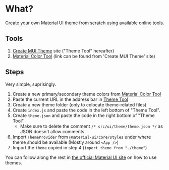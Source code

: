 # What?

Create your own Material UI theme from scratch using available online tools.

## Tools

1. [Create MUI Theme][theme-tool] site ("Theme Tool" hereafter)
2. [Material Color Tool][color-tool] (link can be found from 'Create MUI Theme' site)

## Steps

Very simple, suprisingly.

1. Create a new primary/secondary theme colors from [Material Color Tool][color-tool]
2. Paste the current URL in the address bar in [Theme Tool][theme-tool]
3. Create a new theme folder (only to colocate theme-related files)
4. Create `index.js` and paste the code in the left bottom of "Theme Tool".
5. Create `theme.json` and paste the code in the right bottom of "Theme Tool".
   - Make sure to delete the comment `/* src/ui/theme/theme.json */` as JSON doesn't allow comments.
6. Import `ThemeProvider` from `@material-ui/core/styles` under where theme should be available (Mostly around `<App />`)
7. Import the `theme` copied in step 4 (`import theme from "./theme"`)

You can follow along the rest in [the official Material UI site](https://material-ui.com/customization/theming/) on how to use themes.

[theme-tool]: https://react-theming.github.io/create-mui-theme/
[color-tool]: https://material.io/resources/color
